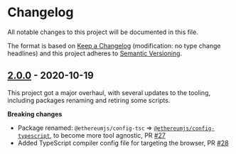 # Changelog

All notable changes to this project will be documented in this file.

The format is based on [Keep a Changelog](http://keepachangelog.com/en/1.0.0/)
(modification: no type change headlines) and this project adheres to
[Semantic Versioning](http://semver.org/spec/v2.0.0.html).

## [2.0.0] - 2020-10-19

This project got a major overhaul, with several updates to the tooling, including packages renaming and retiring some scripts.

**Breaking changes**

- Package renamed: `@ethereumjs/config-tsc` => [`@ethereumjs/config-typescript`](https://github.com/ethereumjs/ethereumjs-config/tree/master/packages/typescript ), to become more tool agnostic, PR [#27](https://github.com/ethereumjs/ethereumjs-config/pull/27)
- Added TypeScript compiler config file for targeting the browser, PR [#28](https://github.com/ethereumjs/ethereumjs-config/pull/28)

[2.0.0]: https://github.com/ethereumjs/ethereumjs-vm/compare/%40ethereumjs%2Fconfig%401.1.1...%40ethereumjs%2Fconfig%402.0.0

